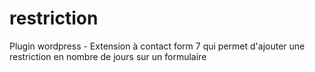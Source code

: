 # restriction
Plugin wordpress - Extension à contact form 7 qui permet d'ajouter une restriction en nombre de jours sur un formulaire
